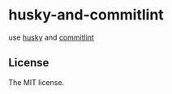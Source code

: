 # husky-and-commitlint 

use [husky](https://github.com/typicode/husky) and [commitlint](https://github.com/conventional-changelog/commitlint)

## License

The MIT license.
